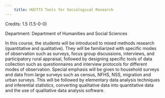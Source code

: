 ```yaml
---
    title: HUV773 Tools for Sociological Research
---
```

Credits: 1.5 (1.5-0-0)

Department: Department of Humanities and Social Sciences

In this course, the students will be introduced to mixed methods research (quantitative and qualitative). They will be familiarized with specific modes of observation such as surveys, focus group discussions, interviews, and participatory rural appraisal, followed by designing specific tools of data collection such as questionnaires and interview protocols for different modes of observation. Special emphasis will be given to household surveys and data from large surveys such as census, NFHS, NSS, migration and urban surveys. This will be followed by elementary data analysis techniques and inferential statistics, converting qualitative data into quantitative data and the use of qualitative data analysis software.